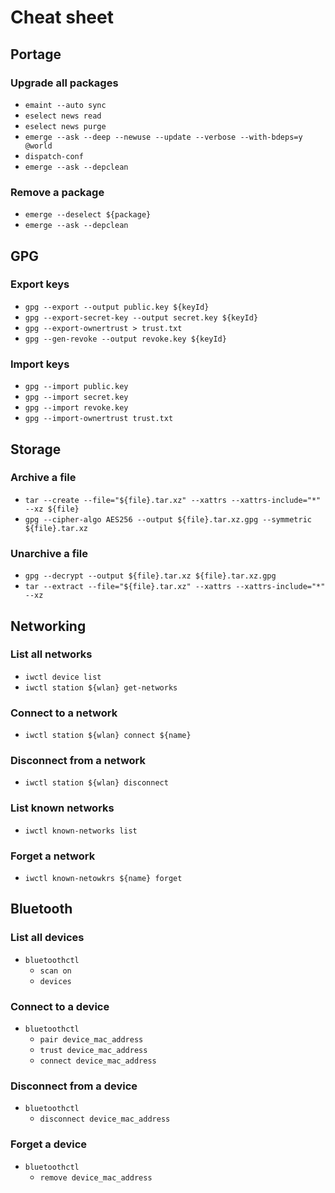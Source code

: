 # Cheat sheet

## Portage

### Upgrade all packages
* `emaint --auto sync`
* `eselect news read`
* `eselect news purge`
* `emerge --ask --deep --newuse --update --verbose --with-bdeps=y @world`
* `dispatch-conf`
* `emerge --ask --depclean`

### Remove a package
* `emerge --deselect ${package}`
* `emerge --ask --depclean`

## GPG

### Export keys
* `gpg --export --output public.key ${keyId}`
* `gpg --export-secret-key --output secret.key ${keyId}`
* `gpg --export-ownertrust > trust.txt`
* `gpg --gen-revoke --output revoke.key ${keyId}`

### Import keys
* `gpg --import public.key`
* `gpg --import secret.key`
* `gpg --import revoke.key`
* `gpg --import-ownertrust trust.txt`

## Storage

### Archive a file
* `tar --create --file="${file}.tar.xz" --xattrs --xattrs-include="*" --xz ${file}`
* `gpg --cipher-algo AES256 --output ${file}.tar.xz.gpg --symmetric ${file}.tar.xz`

### Unarchive a file
* `gpg --decrypt --output ${file}.tar.xz ${file}.tar.xz.gpg`
* `tar --extract --file="${file}.tar.xz" --xattrs --xattrs-include="*" --xz`

## Networking

### List all networks
* `iwctl device list`
* `iwctl station ${wlan} get-networks`

### Connect to a network
* `iwctl station ${wlan} connect ${name}`

### Disconnect from a network
* `iwctl station ${wlan} disconnect`

### List known networks
* `iwctl known-networks list`

### Forget a network
* `iwctl known-netowkrs ${name} forget`

## Bluetooth

### List all devices
* `bluetoothctl`
    * `scan on`
    * `devices`

### Connect to a device
* `bluetoothctl`
    * `pair device_mac_address`
    * `trust device_mac_address`
    * `connect device_mac_address`
 
### Disconnect from a device
* `bluetoothctl`
    * `disconnect device_mac_address`
 
### Forget a device
* `bluetoothctl`
    * `remove device_mac_address`

